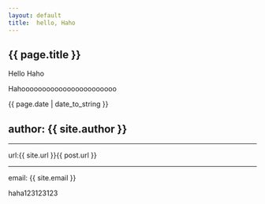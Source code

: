 ```yaml
---
layout:	default
title:	hello, Haho
---
```

<h2>{{ page.title }}</h2>
<p>Hello Haho</p>
<p>Hahooooooooooooooooooooooo</p>
<p> {{ page.date | date_to_string }} </p>
<h2>author: {{ site.author }}</h2>
<hr>
url:{{ site.url }}{{ post.url }}
<hr>
email: {{ site.email }}
<br>
<p>haha123123123</p>
